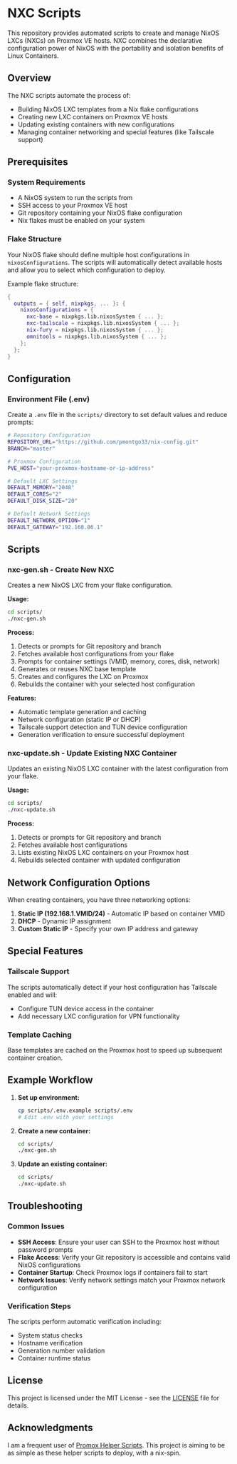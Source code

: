 # NXC Scripts

This repository provides automated scripts to create and manage NixOS LXCs (NXCs) on Proxmox VE hosts. NXC combines the declarative configuration power of NixOS with the portability and isolation benefits of Linux Containers.

## Overview

The NXC scripts automate the process of:
- Building NixOS LXC templates from a Nix flake configurations
- Creating new LXC containers on Proxmox VE hosts
- Updating existing containers with new configurations
- Managing container networking and special features (like Tailscale support)

## Prerequisites

### System Requirements
- A NixOS system to run the scripts from
- SSH access to your Proxmox VE host
- Git repository containing your NixOS flake configuration
- Nix flakes must be enabled on your system

### Flake Structure
Your NixOS flake should define multiple host configurations in `nixosConfigurations`. The scripts will automatically detect available hosts and allow you to select which configuration to deploy.

Example flake structure:
```nix
{
  outputs = { self, nixpkgs, ... }: {
    nixosConfigurations = {
      nxc-base = nixpkgs.lib.nixosSystem { ... };
      nxc-tailscale = nixpkgs.lib.nixosSystem { ... };
      nix-fury = nixpkgs.lib.nixosSystem { ... };
      omnitools = nixpkgs.lib.nixosSystem { ... };
    };
  };
}
```

## Configuration

### Environment File (.env)
Create a `.env` file in the `scripts/` directory to set default values and reduce prompts:

```bash
# Repository Configuration
REPOSITORY_URL="https://github.com/pmontgo33/nix-config.git"
BRANCH="master"

# Proxmox Configuration
PVE_HOST="your-proxmox-hostname-or-ip-address"

# Default LXC Settings
DEFAULT_MEMORY="2048"
DEFAULT_CORES="2"
DEFAULT_DISK_SIZE="20"

# Default Network Settings
DEFAULT_NETWORK_OPTION="1"
DEFAULT_GATEWAY="192.168.86.1"


```

## Scripts

### nxc-gen.sh - Create New NXC

Creates a new NixOS LXC from your flake configuration.

**Usage:**
```bash
cd scripts/
./nxc-gen.sh
```

**Process:**
1. Detects or prompts for Git repository and branch
2. Fetches available host configurations from your flake
3. Prompts for container settings (VMID, memory, cores, disk, network)
4. Generates or reuses NXC base template
5. Creates and configures the LXC on Proxmox
6. Rebuilds the container with your selected host configuration

**Features:**
- Automatic template generation and caching
- Network configuration (static IP or DHCP)
- Tailscale support detection and TUN device configuration
- Generation verification to ensure successful deployment

### nxc-update.sh - Update Existing NXC Container

Updates an existing NixOS LXC container with the latest configuration from your flake.

**Usage:**
```bash
cd scripts/
./nxc-update.sh
```

**Process:**
1. Detects or prompts for Git repository and branch
2. Fetches available host configurations
3. Lists existing NixOS LXC containers on your Proxmox host
4. Rebuilds selected container with updated configuration

## Network Configuration Options

When creating containers, you have three networking options:

1. **Static IP (192.168.1.VMID/24)** - Automatic IP based on container VMID
2. **DHCP** - Dynamic IP assignment
3. **Custom Static IP** - Specify your own IP address and gateway

## Special Features

### Tailscale Support
The scripts automatically detect if your host configuration has Tailscale enabled and will:
- Configure TUN device access in the container
- Add necessary LXC configuration for VPN functionality

### Template Caching
Base templates are cached on the Proxmox host to speed up subsequent container creation.

## Example Workflow

1. **Set up environment:**
   ```bash
   cp scripts/.env.example scripts/.env
   # Edit .env with your settings
   ```

2. **Create a new container:**
   ```bash
   cd scripts/
   ./nxc-gen.sh
   ```

3. **Update an existing container:**
   ```bash
   cd scripts/
   ./nxc-update.sh
   ```

## Troubleshooting

### Common Issues

- **SSH Access**: Ensure your user can SSH to the Proxmox host without password prompts
- **Flake Access**: Verify your Git repository is accessible and contains valid NixOS configurations
- **Container Startup**: Check Proxmox logs if containers fail to start
- **Network Issues**: Verify network settings match your Proxmox network configuration

### Verification Steps

The scripts perform automatic verification including:
- System status checks
- Hostname verification  
- Generation number validation
- Container runtime status


## License

This project is licensed under the MIT License - see the [LICENSE](LICENSE) file for details.

## Acknowledgments

I am a frequent user of [Promox Helper Scripts](https://community-scripts.github.io/ProxmoxVE/scripts). This project is aiming to be as simple as these helper scripts to deploy, with a nix-spin.